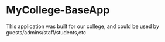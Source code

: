 # MyCollege-BaseApp
This application was built for our college, and could be used by guests/admins/staff/students,etc
